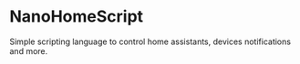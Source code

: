 # NanoHomeScript
Simple scripting language to control home assistants, devices notifications and more.
